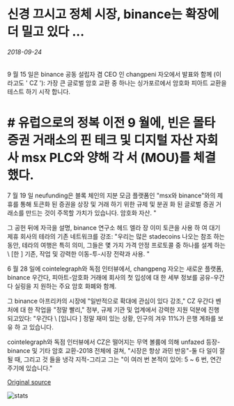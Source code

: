# 신경 끄시고 정체 시장, binance는 확장에 더 밀고 있다 ...

###### 2018-09-24

9 월 15 일은 binance 공동 설립자 겸 CEO 인 changpeni 자오에서 발표와 함께 (이 라고도 ' CZ '): 가장 큰 글로벌 암호 교환 중 하나는 싱가포르에서 암호화 피아트 교환을 테스트 하기 시작 합니다.

# # 유럽으로의 정복 이전 9 월에, 빈은 몰타 증권 거래소의 핀 테크 및 디지털 자산 자회사 msx PLC와 양해 각 서 (MOU)를 체결 했다.

7 월 19 일 neufunding은 블록 체인의 지분 모금 플랫폼인 "msx와 binance"와의 제휴를 통해 토큰화 된 증권을 상장 및 거래 하기 위한 규제 및 분권 화 된 글로벌 증권 거래소를 만드는 것이 주목할 가치가 있습니다. 암호화 자산. "

그 공헌 뒤에 자극을 설명, binance 연구소 헤드 엘라 장 이미 토큰을 사용 하 여 대기 제휴 회사의 테라의 기존 네트워크를 강조: "우리는 많은 stadecoins 나오는 참조 하는 동안, 테라의 여행은 특히 의미, 그들은 몇 가지 가격 안정 프로토콜 중 하나를 설계 하는 \ [한 \] 기존, 작업 및 강력한 이동-투-시장 전략과 사용. "

6 월 28 일에 cointelegraph와 독점 인터뷰에서, changpeng 자오는 새로운 플랫폼, binance 우간다, 피아트-암호화 거래에 회사의 첫 입성에 대 한 세부 정보를 공유-우간다 실링을 지 원하는 주요 암호 화폐와 함께.

그 binance 아프리카의 시장에 "일반적으로 확대에 관심이 있다 강조," CZ 우간다 벤처에 대 한 작업을 "정말 빨리," 정부, 규제 기관 및 업계에서 강력한 지원 덕분에 진행 되고있다: "우간다 \ [입니다 \] 정말 재미 있는 상황, 인구의 겨우 11%가 은행 계좌를 보유 하 고 있습니다.

cointelegraph와 독점 인터뷰에서 CZ은 떨어지는 무역 볼륨에 의해 unfazed 등장-binance 및 기타 암호 교환-2018 전체에 걸쳐, "시장은 항상 과민 반응"-둘 다 일이 잘 될 때, 그리고 것 들을 냉각 지적-그리고 그는 "이 여러 번 본적이 있어: 5 ~ 6 번, 연간 주기에 있습니다."

[Original source](https://cointelegraph.com/news/nevermind-the-stagnating-market-binance-is-pushing-further-in-its-expansion)

![stats](https://c.statcounter.com/11760860/0/a89fa40b/1/ "stats")